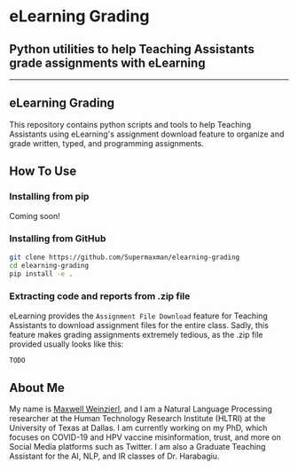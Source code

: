 
# eLearning Grading
## Python utilities to help Teaching Assistants grade assignments with eLearning

______________________________________________________________________

## eLearning Grading

This repository contains python scripts and tools to help Teaching Assistants
using eLearning's assignment download feature to organize and grade written, typed, and programming assignments.

## How To Use
### Installing from pip
Coming soon!
### Installing from GitHub
```bash
git clone https://github.com/Supermaxman/elearning-grading
cd elearning-grading
pip install -e .
```

### Extracting code and reports from .zip file
eLearning provides the `Assignment File Download` feature for Teaching Assistants to download assignment files 
for the entire class. 
Sadly, this feature makes grading assignments extremely tedious, 
as the .zip file provided usually looks like this:
```bash
TODO
```

## About Me
My name is [Maxwell Weinzierl](https://personal.utdallas.edu/~maxwell.weinzierl/), and I am a
Natural Language Processing researcher at the Human Technology Research Institute (HLTRI) at the
University of Texas at Dallas. I am currently working on my PhD, which focuses on COVID-19 and
HPV vaccine misinformation, trust, and more on Social Media platforms such as Twitter. I am 
also a Graduate Teaching Assistant for the AI, NLP, and IR classes of Dr. Harabagiu.
